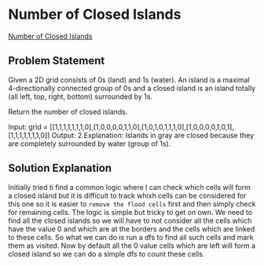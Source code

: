 # Number of Closed Islands

[Number of Closed Islands](https://leetcode.com/problems/number-of-closed-islands/description/)

## Problem Statement

Given a 2D grid consists of 0s (land) and 1s (water). An island is a maximal 4-directionally connected group of 0s and a closed island is an island totally (all left, top, right, bottom) surrounded by 1s.

Return the number of closed islands.

Input: grid = [[1,1,1,1,1,1,1,0],[1,0,0,0,0,1,1,0],[1,0,1,0,1,1,1,0],[1,0,0,0,0,1,0,1],[1,1,1,1,1,1,1,0]]
Output: 2
Explanation: Islands in gray are closed because they are completely surrounded by water (group of 1s).

## Solution Explanation

Initially tried ti find a common logic where I can check which cells will form a closed island but it is difficult to track whixh cells can be considered for this one so it is easier to `remove the flood cells` first and then simply check for remaining cells.
The logic is simple but tricky to get on own. We need to find all the closed islands so we will have to not consider all the cells which have the value 0 and which are at the borders and the cells which are linked to these cells.
So what we can do is run a dfs to find all such cells and mark them as visited. Now by default all the 0 value cells which are left will form a closed island so we can do a simple dfs to count these cells.
